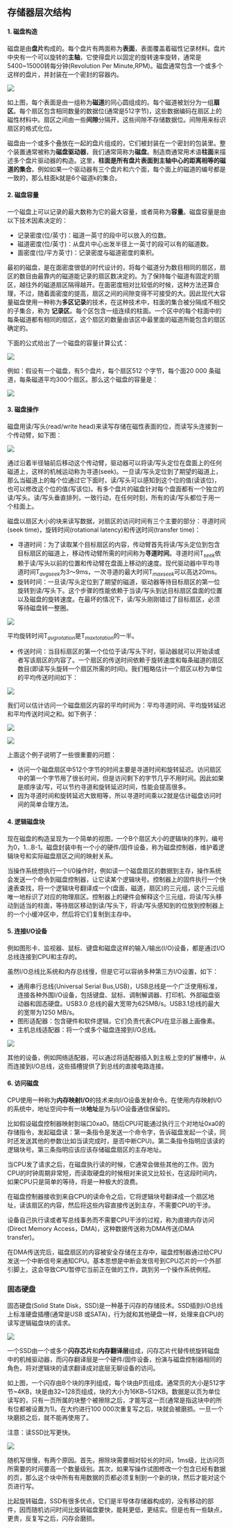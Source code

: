 ## 存储器层次结构

#### 1. 磁盘构造

磁盘是由**盘片**构成的。每个盘片有两面称为**表面**，表面覆盖着磁性记录材料。盘片中央有一个可以旋转的**主轴**，它使得盘片以固定的旋转速率旋转，通常是5400~15000转每分钟(Revolution Per Minute,RPM)。磁盘通常包含一个或多个这样的盘片，并封装在一个密封的容器内。

![](../images/cs/cs3/7.png)

如上图，每个表面是由一组称为**磁道**的同心圆组成的。每个磁道被划分为一组**扇区**。每个扇区包含相同数量的数据位(通常是512字节)，这些数据编码在扇区上的磁性材料中。扇区之间由一些**间隙**分隔开，这些间隙不存储数据位。间隙用来标识扇区的格式化位。

磁盘由一个或多个叠放在一起的盘片组成的，它们被封装在一个密封的包装里。整个装置通常被称为**磁盘驱动器**，我们通常简称为**磁盘**。制造商通常用术语**柱面**来描述多个盘片驱动器的构造。这里，**柱面是所有盘片表面到主轴中心的距离相等的磁道的集合**。例如如果一个驱动器有三个盘片和六个面，每个面上的磁道的编号都是一致的，那么柱面k就是6个磁道k的集合。

#### 2. 磁盘容量

一个磁盘上可以记录的最大数称为它的最大容量，或者简称为**容量**。磁盘容量是由以下技术因素决定的：

* 记录密度(位/英寸)：磁道一英寸的段中可以放入的位数。
* 磁道密度(位/英寸)：从盘片中心出发半径上一英寸的段可以有的磁道数。
* 面密度(位/平方英寸)：记录密度与磁道密度的乘积。

最初的磁盘，是在面密度很低的时代设计的，将每个磁道分为数目相同的扇区，扇区的数目由最靠内的磁道能记录的扇区数决定的。为了保持每个磁道有固定的扇区，越往外的磁道扇区隔得越开。在面密度相对比较低的时候，这种方法还算合理，不过，随着面密度的提高，扇区之间的间隙变得不可接受的大。因此现代大容量磁盘使用一种称为**多区记录**的技术，在这种技术中，柱面的集合被分隔成不相交的子集合，称为 **记录区**。每个区包含一组连续的柱面。一个区中的每个柱面中的每条磁道都有相同的扇区，这个扇区的数量由该区中最里面的磁道所能包含的扇区确定的。

下面的公式给出了一个磁盘的容量计算公式：

![](../images/cs/cs3/8.png)

例如：假设有一个磁盘，有5个盘片，每个扇区512 个字节，每个面20 000 条磁道，每条磁道平均300个扇区。那么这个磁盘的容量是：

![](../images/cs/cs3/9.png)



#### 3. 磁盘操作

磁盘用读/写头(read/write head)来读写存储在磁性表面的位，而读写头连接到一个传动臂，如下图：

![](../images/cs/cs3/10.png)

通过沿着半径轴前后移动这个传动臂，驱动器可以将读/写头定位在盘面上的任何磁道上，这样的机械运动称为寻道(seek)。一旦读/写头定位到了期望的磁道上，那么当磁道上的每个位通过它下面时，读/写头可以感知到这个位的值(读该位)，也可以修改这个位的值(写该位)。有多个盘片的磁盘针对每个盘面都有一个独立的读/写头。读/写头垂直排列，一致行动，在任何时刻，所有的读/写头都位于用一个柱面上。

磁盘以扇区大小的块来读写数据，对扇区的访问时间有三个主要的部分：寻道时间(seek time)，旋转时间(rotational latency)和传送时间(transfer time)：

* 寻道时间：为了读取某个目标扇区的内容，传动臂首先将读/写头定位到包含目标扇区的磁道上，移动传动臂所需的时间称为**寻道时间**。寻道时间T$_{seek}$依赖于读/写头以前的位置和传动臂在盘面上移动的速度。现代驱动器中平均寻道时间T$_{avg seek}$为3～9ms，一次寻道的最大时间T$_{max seek}$可以高达20ms。
* 旋转时间：一旦读/写头定位到了期望的磁道，驱动器等待目标扇区的第一位旋转到读/写头下。这个步骤的性能依赖于当读/写头到达目标扇区盘面的位置以及磁盘的旋转速度。在最坏的情况下，读/写头刚刚错过了目标扇区，必须等待磁盘转一整圈。

![](../images/cs/cs3/12.png)

平均旋转时间T$_{avg rotation}$是T$_{max totation}$的一半。

* 传送时间：当目标扇区的第一个位位于读/写头下时，驱动器就可以开始读或者写该扇区的内容了。一个扇区的传送时间依赖于旋转速度和每条磁道的扇区数目(即读写头旋转一个扇区所需的时间)。我们粗略估计一个扇区以秒为单位的平均传送时间如下：

![](../images/cs/cs3/11.png)

我们可以估计访问一个磁盘扇区内容的平均时间为：平均寻道时间、平均旋转延迟和平均传送时间之和。如下例子：

![](../images/cs/cs3/13.png)

![](../images/cs/cs3/14.png)

上面这个例子说明了一些很重要的问题：

* 访问一个磁盘扇区中512个字节的时间主要是寻道时间和旋转延迟。访问扇区中的第一个字节用了很长时间，但是访问剩下的字节几乎不用时间。因此如果是顺序读/写，可以节约寻道和旋转延迟时间，性能会提高很多。
* 因为寻道时间和旋转延迟大致相等，所以寻道时间乘以2就是估计磁盘访问时间的简单合理方法。

#### 4. 逻辑磁盘块

现在磁盘的构造呈现为一个简单的视图，一个B个扇区大小的逻辑块的序列，编号为0，1…B-1。磁盘封装中有一个小的硬件/固件设备，称为磁盘控制器，维护着逻辑块号和实际磁盘扇区之间的映射关系。

当操作系统想执行一个I/0操作时，例如读一个磁盘扇区的数据到主存，操作系统会发送一个命令到磁盘控制器，让它读某个逻辑块号。控制器上的固件执行一个快速表查找，将一个逻辑块号翻译成一个(盘面，磁道，扇区)的三元组，这个三元组唯一地标识了对应的物理扇区。控制器上的硬件会解释这个三元组，将读/写头移动到适当的柱面，等待扇区移动到读/写头下，将读/写头感知到的位放到控制器上的一个小缓冲区中，然后将它们复制到主存中。

#### 5. 连接I/O设备

例如图形卡、监视器、鼠标、键盘和磁盘这样的输入/输出(I/O)设备，都是通过I/O总线连接到CPU和主存的。

虽然I/O总线比系统和内存总线慢，但是它可以容纳多种第三方I/O设置，如下：

* 通用串行总线(Universal Serial Bus,USB)，USB总线是一个广泛使用标准，连接各种外围I/O设备，包括键盘、鼠标、调制解调器、打印机、外部磁盘驱动器和固态硬盘。USB3.0	总线的最大宽带为625MB/s。USB3.1总线的最大的宽带为1250 MB/s。
* 图形适配器：包含硬件和软件逻辑，它们负责代表CPU在显示器上画像素。
* 主机总线适配器：将一个或多个磁盘连接到I/O总线。

![](../images/cs/cs3/15.png)

其他的设备，例如网络适配器，可以通过将适配器插入到主板上空的扩展槽中，从而连接到I/O总线，这些插槽提供了到总线的直接电路连接。

#### 6. 访问磁盘

CPU使用一种称为**内存映射I/O**的技术来向I/O设备发射命令。在使用内存映射I/O的系统中，地址空间中有一块**地址**是为与I/O设备通信保留的。

比如假设磁盘控制器映射到端口0xa0。随后CPU可能通过执行三个对地址0xa0的存储指令，发起磁盘读：第一条指令是发送一个命令字，告诉磁盘发起一个读，同时还发送其他的参数(比如当读完成时，是否中断CPU)。第二条指令指明应该读的逻辑块号。第三条指明应该应该存储磁盘扇区的主存地址。

当CPU发了请求之后，在磁盘执行读的时候，它通常会做些其他的工作。因为CPU的时钟周期非常短，而读取硬盘的时候相对来说又比较长，在这段时间内，如果CPU只是简单的等待，将是一种极大的浪费。

在磁盘控制器接收到来自CPU的读命令之后，它将逻辑块号翻译成一个扇区地址，读该扇区的内容，然后将这些内容直接传送到主存，不需要CPU的干涉。

设备自己执行读或者写总线事务而不需要CPU干涉的过程，称为直接内存访问(Direct Memory Access，DMA)，这种数据传送称为DMA传送(DMA transfer)。

在DMA传送完后，磁盘扇区的内容被安全存储在主存中，磁盘控制器通过给CPU发送一个中断信号来通知CPU。基本思想是中断会发信号到CPU芯片的一个外部引脚上，这会导致CPU暂停它当前正在做的工作，跳到另一个操作系统例程。

### 固态硬盘

固态硬盘(Solid State Disk，SSD)是一种基于闪存的存储技术。SSD插到I/O总线上标准硬盘插槽(通常是USB 或SATA)，行为就和其他硬盘一样，处理来自CPU的读写逻辑磁盘块的请求。

![](../images/cs/cs3/16.png)

一个SSD由一个或多个**闪存芯片**和**内存翻译层**组成，闪存芯片代替传统旋转磁盘中的机械驱动器，而闪存翻译层是一个硬件/固件设备，扮演与磁盘控制器相同的角色，将对逻辑块的请求翻译成对底层无聊设备的访问。

如上图，一个闪存由B个块的序列组成，每个块由P页组成。通常页的大小是512字节~4KB，块是由32~128页组成，块的大小为16KB~512KB。数据是以页为单位读写的，只有一页所属的块整个被擦除之后，才能写这一页(通常是指这块中的所有位都被设置为1)。在大约进行100  000次重复写之后，块就会被磨损。一旦一个块磨损之后，就不能再使用了。

注意：读SSD比写更快。

![](../images/cs/cs3/17.png)

随机写很慢，有两个原因。首先，擦除块需要相对较长的时间，1ms级，比访问页所需要的时间要高一个数量级别。其次，如果写操作试图修改一个包含已经有数据的页，那么这个块中所有有用数据的页都必须复制到一个新的块，然后才能对这个页进行写。

比起旋转磁盘，SSD有很多优点，它们是半导体存储器构成的，没有移动的部件，因而随机访问时间比旋转磁盘要快，能耗更低，更结实。但是也有一些缺点，更贵，反复写之后，闪存会磨损。



